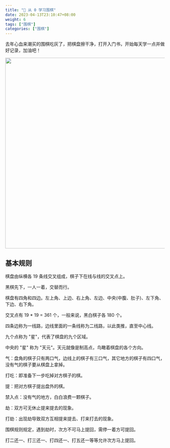 ```yaml
---
title: "🧐 从 0 学习围棋"
date: 2023-04-13T23:10:47+08:00
weight: 6
tags: ["围棋"]
categories: ["围棋"]
---
```


去年心血来潮买的围棋吃灰了，把棋盘擦干净，打开入门书，开始每天学一点并做好记录，加油吧！   

<!--more-->

<img src="https://oweqian.oss-cn-hangzhou.aliyuncs.com/go/img.jpeg" alt="" width="600" />  

## 基本规则

棋盘由纵横各 19 条线交叉组成，棋子下在线与线的交叉点上。   

黑棋先下，一人一着，交替而行。   

棋盘有四角和四边。左上角、上边、右上角、左边、中央(中腹、肚子)、左下角、下边、右下角。    

交叉点有 19 * 19 = 361 个，一般来说，黑白棋子各 180 个。     

四条边称为一线路，边线里面的一条线称为二线路，以此类推，直至中心线。   

九个点称为 "星"，代表了棋盘的九个区域。    

中央的 "星" 称为 "天元"。天元就像是制高点，鸟瞰着棋盘的各个方向。   

气：盘角的棋子只有两口气，边线上的棋子有三口气，其它地方的棋子有四口气，没有气的棋子要从棋盘上拿掉。    

打吃：即准备下一步吃掉对方棋子的棋。    

提：把对方棋子提出盘外的棋。    

禁入点：没有气的地方，白白浪费一颗棋子。    

劫：双方可无休止提来提去的现象。   

打劫：出现劫导致双方互相提来提去、打来打去的现象。    

围棋规则规定，遇到劫时，次方不可马上提回，需停一着方可提回。   

打二还一、打三还一、打四还一、打五还一等等允许次方马上提回。    


